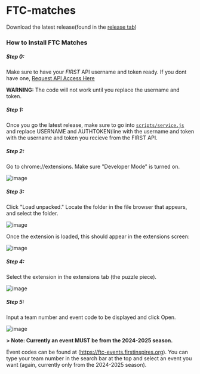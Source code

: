 # FTC-matches
Download the latest release(found in the [release tab](https://github.com/Team-7159-RoboRavens/FTC-matches/releases))

### How to Install FTC Matches

##### Step 0:
Make sure to have your *FIRST* API username and token ready. If you dont have one, [Request API Access Here](https://ftc-events.firstinspires.org/services/api)

**WARNING:** The code will not work until you replace the username and token.

##### Step 1: 
Once you go the latest release, make sure to go into [`scripts/service.js`](/scripts/service.js#L6) and replace USERNAME and AUTHTOKEN(line with the username and token with the username and token you recieve from the FIRST API. 

##### Step 2: 
Go to chrome://extensions. Make sure "Developer Mode" is turned on.

![image](https://user-images.githubusercontent.com/42128680/210491200-22616cae-c719-494d-874d-30132315a9da.png)

##### Step 3: 
Click "Load unpacked." Locate the folder in the file browser that appears, and select the folder. 

![image](https://user-images.githubusercontent.com/42128680/210491208-cae547da-10c1-4402-bf1f-fb8763884008.png)

Once the extension is loaded, this should appear in the extensions screen:

![image](https://user-images.githubusercontent.com/42128680/210491254-89b19870-4ad6-417a-8b60-b4a72565fb24.png)

##### Step 4: 
Select the extension in the extensions tab (the puzzle piece).

![image](https://user-images.githubusercontent.com/42128680/210491346-9845819e-1603-4c0d-bc48-d3b67897e339.png)

##### Step 5:
Input a team number and event code to be displayed and click Open.

![image](https://user-images.githubusercontent.com/42128680/210491730-bceaf6fe-7910-49eb-8b68-a8f726ba23cf.png)

**> Note: Currently an event MUST be from the 2024-2025 season.**

Event codes can be found at (https://ftc-events.firstinspires.org). You can type your team number in the search bar at the top and select an event you want (again, currently only from the 2024-2025 season).
